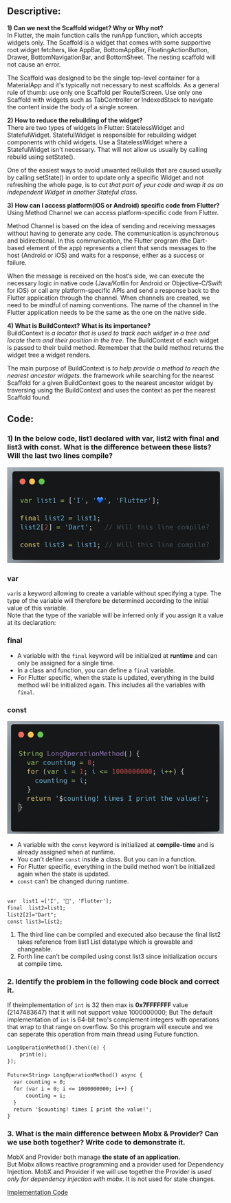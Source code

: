 


## Descriptive:


**1) Can we nest the Scaffold widget? Why or Why not?**  
In Flutter, the main function calls the runApp function, which accepts widgets only. The Scaffold is a widget that comes with some supportive root widget fetchers, like AppBar, BottomAppBar, FloatingActionButton, Drawer, BottomNavigationBar, and BottomSheet. The nesting scaffold will not cause an error.

The Scaffold was designed to be the single top-level container for a MaterialApp and it's typically not necessary to nest scaffolds. As a general rule of thumb: use only one Scaffold per Route/Screen. Use only one Scaffold with widgets such as TabController or IndexedStack to navigate the content inside the body of a single screen.



**2) How to reduce the rebuilding of the widget?**  
There are two types of widgets in Flutter: StatelessWidget and StatefulWidget. StatefulWidget is responsible for rebuilding widget components with child widgets. Use a StatelessWidget where a StatefulWidget isn't necessary. That will not allow us usually by calling rebuild using setState().

One of the easiest ways to avoid unwanted reBuilds that are caused usually by calling setState() in order to update only a specific Widget and not refreshing the whole page, is to *cut that part of your code and wrap it as an independent Widget in another Stateful class*.



**3) How can I access platform(iOS or Android) specific code from Flutter?**  
Using Method Channel we can access platform-specific code from Flutter.

Method Channel is based on the idea of sending and receiving messages without having to generate any code. The communication is asynchronous and bidirectional. In this communication, the Flutter program (the Dart-based element of the app) represents a client that sends messages to the host (Android or iOS) and waits for a response, either as a success or failure.

When the message is received on the host’s side, we can execute the necessary logic in native code (Java/Kotlin for Android or Objective-C/Swift for iOS) or call any platform-specific APIs and send a response back to the Flutter application through the channel. When channels are created, we need to be mindful of naming conventions. The name of the channel in the Flutter application needs to be the same as the one on the native side.



**4) What is BuildContext? What is its importance?**  
BuildContext is *a locator that is used to track each widget in a tree and locate them and their position in the tree*. The BuildContext of each widget is passed to their build method. Remember that the build method returns the widget tree a widget renders.

The main purpose of BuildContext is *to help provide a method to reach the nearest ancestor widgets*. the framework while searching for the nearest Scaffold for a given BuildContext goes to the nearest ancestor widget by traversing using the BuildContext and uses the context as per the nearest Scaffold found.

## Code:


### 1) In the below code, list1 declared with var, list2 with final and list3 with const. What is the difference between these lists? Will the last two lines compile?
![view](https://github.com/himadridebnath1993/Mobx-Provider/blob/main/images/image_BFJVU1.png)
### var
`var`is a keyword allowing to create a variable without specifying a type. The type of the variable will therefore be determined according to the initial value of this variable.  
Note that the type of the variable will be inferred only if you assign it a value at its declaration:


### final 
-   A variable with the  `final`  keyword will be initialized at  **runtime**  and can only be assigned for a single time.
-   In a class and function, you can define a  `final`  variable.
-   For Flutter specific, when the state is updated, everything in the build method will be initialized again. This includes all the variables with  `final`.

### const
![view](https://github.com/himadridebnath1993/Mobx-Provider/blob/main/images/image_6JLDU1.png)
-   A variable with the  `const`  keyword is initialized at  **compile-time** and is already assigned when at runtime.
-   You can’t define  `const`  inside a class. But you can in a function.
-   For Flutter specific, everything in the build method won’t be initialized again when the state is updated.
-   `const`  can’t be changed during runtime.
##

    var  list1 =['I', '💙', 'Flutter'];
	final  list2=list1;
	list2[2]="Dart";
	const list3=list2; 

1.  The third line can be compiled and executed also because the final list2 takes reference from list1 List datatype which is growable and changeable.
2.  Forth line can’t be compiled using const list3 since initialization occurs at compile time.


### 2. Identify the problem in the following code block and correct it.

If theimplementation of `int` is 32 then max is **0x7FFFFFFF** value (2147483647) that it will not support value 1000000000;
But The default implementation of `int` is 64-bit two's complement integers with operations that wrap to that range on overflow.
So this program will execute and we can seperate this operation from main thread using Future function.
    
    LongOperationMethod().then((e) {
	    print(e);
	});
	
    Future<String> LongOperationMethod() async {
      var counting = 0;
      for (var i = 0; i <= 1000000000; i++) {
	      counting = i;
      }
      return '$counting! times I print the value!';
    }


### 3. What is the main difference between Mobx & Provider? Can we use both together? Write code to demonstrate it.

MobX and Provider both manage **the state of an application.**  
But Mobx allows reactive programming and a provider used for Dependency Injection.
MobX and Provider if we will use together the Provider is _used only for dependency injection with mobx_. It is not used for state changes.

[Implementation Code](https://github.com/himadridebnath1993/Mobx-Provider/blob/main/lib/main.dart)


